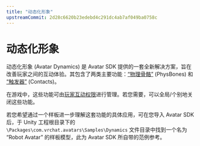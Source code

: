 ```yaml
---
title: "动态化形象"
upstreamCommit: 2d28c6620b23edebd4c291dc4ab7af049ba0758c
---
```


# 动态化形象

动态化形象 (Avatar Dynamics) 是 Avatar SDK 提供的一套全新解决方案，旨在改善玩家之间的互动体验。其包含了两类主要功能：[“物理骨骼”](/creators.vrchat.com/avatars/avatar-dynamics/physbones) (PhysBones) 和 [“触发器”](/creators.vrchat.com/avatars/avatar-dynamics/contacts) (Contacts)。

在游戏中，这些功能可由[玩家互动权限](/docs.vrchat.com/docs/permissions-and-settings)进行管理。若您需要，可以全局/个别地关闭这些功能。

若您希望通过一个样板进一步理解这套功能的具体应用，可在您导入 Avatar SDK 后，于 Unity 工程根目录下的 `\Packages\com.vrchat.avatars\Samples\Dynamics` 文件目录中找到一个名为 “Robot Avatar” 的样板模型，此为 Avatar SDK 所自带的范例参考。
